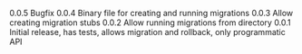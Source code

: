 0.0.5 Bugfix
0.0.4 Binary file for creating and running migrations
0.0.3 Allow creating migration stubs
0.0.2 Allow running migrations from directory
0.0.1 Initial release, has tests, allows migration and rollback, only programmatic API
